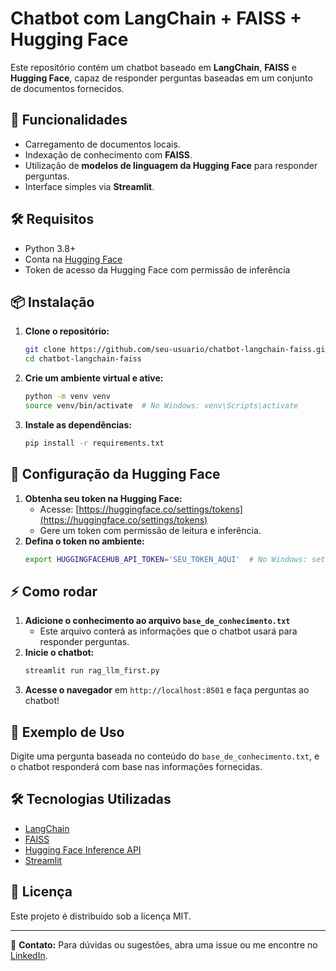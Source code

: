 # Chatbot com LangChain + FAISS + Hugging Face

Este repositório contém um chatbot baseado em **LangChain**, **FAISS** e **Hugging Face**, capaz de responder perguntas baseadas em um conjunto de documentos fornecidos.

## 🚀 Funcionalidades
- Carregamento de documentos locais.
- Indexação de conhecimento com **FAISS**.
- Utilização de **modelos de linguagem da Hugging Face** para responder perguntas.
- Interface simples via **Streamlit**.

## 🛠️ Requisitos
- Python 3.8+
- Conta na [Hugging Face](https://huggingface.co/)
- Token de acesso da Hugging Face com permissão de inferência

## 📦 Instalação

1. **Clone o repositório:**
   ```bash
   git clone https://github.com/seu-usuario/chatbot-langchain-faiss.git
   cd chatbot-langchain-faiss
   ```
2. **Crie um ambiente virtual e ative:**
   ```bash
   python -m venv venv
   source venv/bin/activate  # No Windows: venv\Scripts\activate
   ```
3. **Instale as dependências:**
   ```bash
   pip install -r requirements.txt
   ```

## 🔑 Configuração da Hugging Face
1. **Obtenha seu token na Hugging Face:**
   - Acesse: [https://huggingface.co/settings/tokens](https://huggingface.co/settings/tokens)
   - Gere um token com permissão de leitura e inferência.
2. **Defina o token no ambiente:**
   ```bash
   export HUGGINGFACEHUB_API_TOKEN='SEU_TOKEN_AQUI'  # No Windows: set HUGGINGFACEHUB_API_TOKEN=SEU_TOKEN_AQUI
   ```

## ⚡ Como rodar
1. **Adicione o conhecimento ao arquivo `base_de_conhecimento.txt`**
   - Este arquivo conterá as informações que o chatbot usará para responder perguntas.
2. **Inicie o chatbot:**
   ```bash
   streamlit run rag_llm_first.py
   ```
3. **Acesse o navegador** em `http://localhost:8501` e faça perguntas ao chatbot!

## 📝 Exemplo de Uso
Digite uma pergunta baseada no conteúdo do `base_de_conhecimento.txt`, e o chatbot responderá com base nas informações fornecidas.

## 🛠️ Tecnologias Utilizadas
- [LangChain](https://python.langchain.com/)
- [FAISS](https://github.com/facebookresearch/faiss)
- [Hugging Face Inference API](https://huggingface.co/docs/api-inference/)
- [Streamlit](https://streamlit.io/)

## 📜 Licença
Este projeto é distribuído sob a licença MIT.

---
🔗 **Contato:** Para dúvidas ou sugestões, abra uma issue ou me encontre no [LinkedIn](https://www.linkedin.com/in/daniel-hl-fraga).
